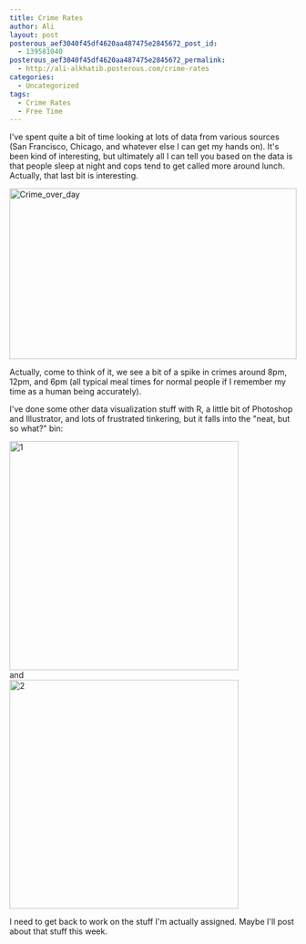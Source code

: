 ```yaml
---
title: Crime Rates
author: Ali
layout: post
posterous_aef3040f45df4620aa487475e2845672_post_id:
  - 139581040
posterous_aef3040f45df4620aa487475e2845672_permalink:
  - http://ali-alkhatib.posterous.com/crime-rates
categories:
  - Uncategorized
tags:
  - Crime Rates
  - Free Time
---
```

I've spent quite a bit of time looking at lots of data from various sources (San Francisco, Chicago, and whatever else I can get my hands on). It's been kind of interesting, but ultimately all I can tell you based on the data is that people sleep at night and cops tend to get called more around lunch. Actually, that last bit is interesting. 
<div>
  <div class='p_embed p_image_embed'><a href="http://ali-alkhatib.com/content/crime_over_day.png.scaled.1000.jpg"><img width="100%" alt="Crime_over_day" height="300" src="http://ali-alkhatib.com/content/crime_over_day.png.scaled.1000-300x180.jpg" /></a>
  </div>
  <p></div> <p /><div>  Actually, come to think of it, we see a bit of a spike in crimes around 8pm, 12pm, and 6pm (all typical meal times for normal people if I remember my time as a human being accurately).</div><p /><div>I've done some other data visualization stuff with R, a little bit of Photoshop and Illustrator, and lots of frustrated tinkering, but it falls into the "neat, but so what?" bin:</div><p /><div><div class='p_embed p_image_embed'><a href="http://ali-alkhatib.com/content/1.png.scaled.1000.jpg"><img alt="1" height="402" src="http://ali-alkhatib.com/content/1.png.scaled.1000-300x241.jpg" /></a></div></div><div>and</div><div><div class='p_embed p_image_embed'><a href="http://ali-alkhatib.com/content/2.png.scaled.1000.jpg"><img alt="2" height="402" src="http://ali-alkhatib.com/content/2.png.scaled.1000-300x241.jpg" /></a></div><p><p /><div>I need to get back to work on the stuff I'm actually assigned. Maybe I'll post about that stuff this week.</div></div>
